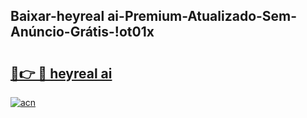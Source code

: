 
## Baixar-heyreal ai-Premium-Atualizado-Sem-Anúncio-Grátis-!ot01x

# <h2><a href="https://andorid.site?title=heyreal_ai&ref=27">🔗👉 🔴 heyreal ai</a></h2>

[![acn](https://github.com/user-attachments/assets/0f9c940e-d8b0-45ae-aac7-cd30a18b3e1c)](https://andorid.site?title=heyreal_ai&ref=27)

